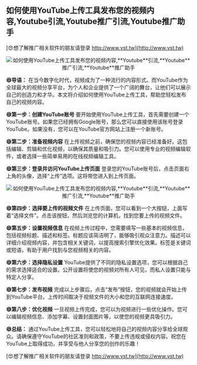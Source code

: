 ## **如何使用YouTube上传工具发布您的视频内容,**Youtube**引流,**Youtube**推广引流,**Youtube**推广助手**

[😍想了解推广相关软件的朋友请登录 http://www.vst.tw](http://www.vst.tw)

 <center><img src="https://vst.tw/MP4/tuiguang/png/3.png" alt="如何使用YouTube上传工具发布您的视频内容,**Youtube**引流,**Youtube**推广引流,**Youtube**推广助手"></center>

**😄导语：**
在当今数字化时代，视频成为了一种流行的内容形式。而YouTube作为全球最大的视频分享平台，为个人和企业提供了一个广阔的舞台，让他们可以展示自己的创造力和才华。本文将介绍如何使用YouTube上传工具，帮助您轻松发布自己的视频内容。

**😄第一步：创建YouTube账号**
要开始使用YouTube上传工具，首先需要创建一个YouTube账号。如果您已经拥有Google账号，那么您可以直接使用该账号登录YouTube。如果没有，您可以在YouTube官方网站上注册一个新账号。

**😄第二步：准备视频内容**
在上传视频之前，确保您的视频内容已经准备好。这包括编辑、剪辑和优化视频，以确保其质量和吸引力。您可以使用专业的视频编辑软件，或者选择一些简单易用的在线视频编辑工具。

**😄第三步：登录并访问YouTube上传页面**
登录您的YouTube账号后，点击页面右上角的头像，选择“上传”选项。这将带您进入到上传页面。

 <center><img src="https://vst.tw/MP4/tuiguang/png/6.png" alt="如何使用YouTube上传工具发布您的视频内容,**Youtube**引流,**Youtube**推广引流,**Youtube**推广助手"></center>

**😄第四步：选择要上传的视频文件**
在上传页面，您可以看到一个大按钮，上面写着“选择文件”。点击该按钮，然后浏览您的计算机，找到您要上传的视频文件。

**😄第五步：设置视频信息**
在视频上传过程中，您需要填写一些基本的视频信息，包括视频标题、描述和标签。标题应该简洁明了，能够吸引观众注意力。描述可以详细介绍视频内容，并包含相关关键词，以提高搜索引擎优化效果。标签是关键词或短语，有助于用户找到与您视频相关的内容。

**😄第六步：选择隐私设置**
YouTube提供了不同的隐私设置选项，您可以根据自己的需求选择适合的设置。公开设置将使您的视频对所有人可见，而私人设置只能与特定人分享。

**😄第七步：发布视频**
完成以上步骤后，点击“发布”按钮，您的视频就会开始上传到YouTube平台。上传时间取决于视频文件的大小和您的互联网连接速度。

**😄第八步：优化视频**
一旦视频上传完成，您可以为视频进行一些优化操作。您可以编辑视频信息、添加字幕、设置封面图片等，以使您的视频更具吸引力。

**😄总结：**
通过YouTube上传工具，您可以轻松地将自己的视频内容分享给全球观众。请确保遵守YouTube的社区准则和政策，不要上传违规或侵权内容。祝您在YouTube上取得成功，并享受与他人分享您的创作的乐趣！

[😍想了解推广相关软件的朋友请登录 http://www.vst.tw](http://www.vst.tw)



